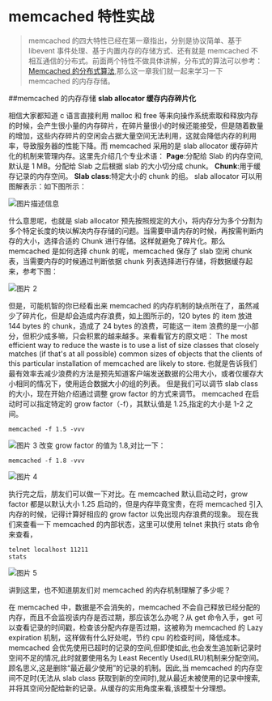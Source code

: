 # memcached 特性实战

>memcached 的四大特性已经在第一章指出，分别是协议简单、基于 libevent 事件处理、基于内置内存的存储方式、还有就是 memcached 不相互通信的分布式。前面两个特性不做具体讲解，分布式的算法可以参考：[Memcached 的分布式算法](http://kb.cnblogs.com/page/42734/),那么这一章我们就一起来学习一下 memcached 的内存存储。


##memcached 的内存存储
**slab allocator 缓存内存碎片化**

相信大家都知道 c 语言直接利用 malloc 和 free 等来向操作系统索取和释放内存的时候，会产生很小量的内存碎片，在碎片量很小的时候还能接受，但是随着数量的增加，这些内存碎片的空闲会占据大量空间无法利用，这就会降低内存的利用率，导致服务器的性能下降。而 memcached 采用的是 slab allocator 缓存碎片化的机制来管理内存。这里先介绍几个专业术语：
**Page**:分配给 Slab 的内存空间,默认是 1 MB。分配给 Slab 之后根据 slab 的大小切分成 chunk。
**Chunk**:用于缓存记录的内存空间。
**Slab class**:特定大小的 chunk 的组。
slab allocator 可以用图解表示：如下图所示：

![图片描述信息](https://dn-anything-about-doc.qbox.me/userid20406labid518time1423209246872)

什么意思呢，也就是 slab allocator 预先按照规定的大小，将内存分为多个分割为多个特定长度的块以解决内存存储的问题。当需要申请内存的时候，再按需判断内存的大小，选择合适的 Chunk 进行存储。这样就避免了碎片化。那么 memcached 是如何选择 chunk 的呢，memcached 保存了 slab 空闲 chunk 表，当需要内存的时候通过判断依据 chunk 列表选择进行存储，将数据缓存起来，参考下图：

![图片 2](https://dn-anything-about-doc.qbox.me/userid20406labid518time1423209274864)

但是，可能机智的你已经看出来 memcached 的内存机制的缺点所在了，虽然减少了碎片化，但是却会造成内存浪费，如上图所示的，120 bytes 的 item 放进 144 bytes 的 chunk，造成了 24 bytes 的浪费，可能这一 item 浪费的是一小部分，但积少成多嘛，只会积累的越来越多。来看看官方的原文吧：
The most efficient way to reduce the waste is to use a list of size classes that closely matches (if that's at all possible) common sizes of objects that the clients of this particular installation of memcached are likely to store.
也就是告诉我们最有效率去减少浪费的方法是预先知道客户端发送数据的公用大小，或者仅缓存大小相同的情况下，使用适合数据大小的组的列表。
但是我们可以调节 slab class 的大小，现在开始介绍通过调整 grow factor 的方式来调节。
memcached 在启动时可以指定特定的 grow factor（-f），其默认值是 1.25,指定的大小是 1-2 之间。
```
memcached -f 1.5 -vvv
```
![图片 3](https://dn-anything-about-doc.qbox.me/userid20406labid518time1423209302255)
改变 grow factor 的值为 1.8,对比一下：
```
memcached -f 1.8 -vvv
```
![图片 4](https://dn-anything-about-doc.qbox.me/userid20406labid518time1423209324982)

执行完之后，朋友们可以做一下对比。在 memcached 默认启动之时，grow factor 都是以默认大小 1.25 启动的，但是内存毕竟宝贵，在将 memcached 引入内存的时候，记得计算好相应的 grow factor 以免出现内存浪费的现象。
现在我们来查看一下 memcached 的内部状态，这里可以使用 telnet 来执行 stats 命令来查看，
```
telnet localhost 11211
stats
```

![图片 5](https://dn-anything-about-doc.qbox.me/userid20406labid518time1423209344744)

讲到这里，也不知道朋友们对 memcached 的内存机制理解了多少呢？

在 memcached 中，数据是不会消失的，memcached 不会自己释放已经分配的内存，而且不会监视该内存是否过期，那应该怎么办呢？从 get 命令入手，get 可以查看记录的时间戳，检查该分配内存是否过期，这被称为 memcached 的 Lazy expiration 机制，这样做有什么好处呢，节约 cpu 的检查时间，降低成本。memcached 会优先使用已超时的记录的空间,但即使如此,也会发生追加新记录时空间不足的情况,此时就要使用名为 Least Recently Used(LRU)机制来分配空间。顾名思义,这是删除“最近最少使用”的记录的机制。因此,当 memcached 的内存空间不足时(无法从 slab class   获取到新的空间时),就从最近未被使用的记录中搜索,并将其空间分配给新的记录。从缓存的实用角度来看,该模型十分理想。

